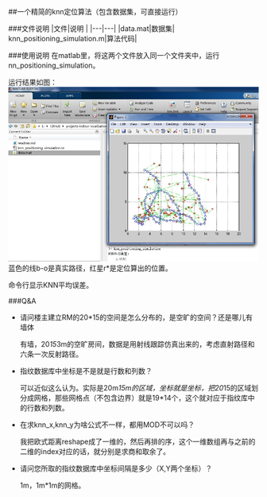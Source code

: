 ##一个精简的knn定位算法（包含数据集，可直接运行）

###文件说明
|文件|说明 |
|---|---|
|data.mat|数据集|
knn_positioning_simulation.m|算法代码|

###使用说明
在matlab里，将这两个文件放入同一个文件夹中，运行nn_positioning_simulation。

运行结果如图：![](https://raw.githubusercontent.com/jiangqideng/resources/master/knn_positioning_simulation.jpg)
蓝色的线b-o是真实路径，红星r*是定位算出的位置。

命令行显示KNN平均误差。

###Q&A

+ 请问楼主建立RM的20*15的空间是怎么分布的，是空旷的空间？还是哪儿有墙体

	有墙，20*15*3m的空旷房间，数据是用射线跟踪仿真出来的，考虑直射路径和六条一次反射路径。

+ 指纹数据库中坐标是不是就是行数和列数？

	可以近似这么认为。实际是20m*15m的区域，坐标就是坐标，把20*15的区域划分成网格，那些网格点（不包含边界）就是19*14个，这个就对应于指纹库中的行数和列数。

+ 在求knn_x,knn_y为啥公式不一样，都用MOD不可以吗？

	我把欧式距离reshape成了一维的，然后再排的序，这个一维数组再与之前的二维的index对应的话，就分别是求商和取余了。

+ 请问您所取的指纹数据库中坐标间隔是多少（X,Y两个坐标）？

	1m，1m*1m的网格。